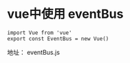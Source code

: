 # vue中使用 eventBus



```
import Vue from 'vue'
export const EventBus = new Vue()

```

地址： eventBus.js

